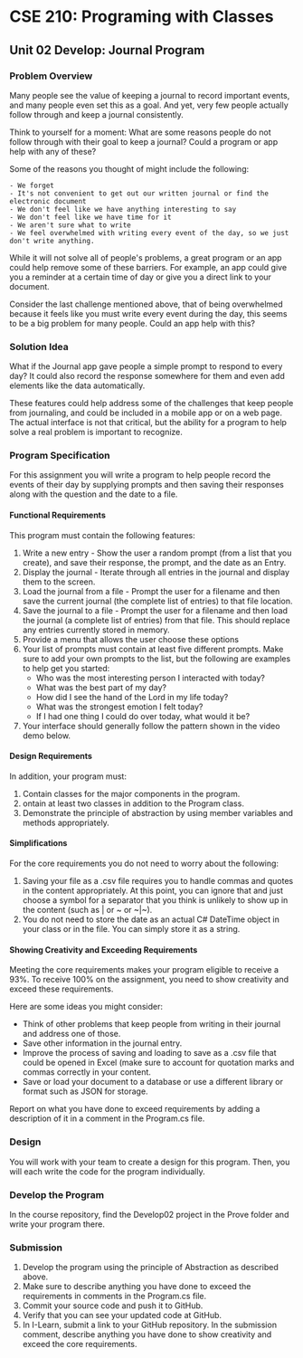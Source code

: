 # CSE 210: Programing with Classes

## Unit 02 Develop: Journal Program
### Problem Overview
Many people see the value of keeping a journal to record important events, and many people even set this as a goal. And yet, very few people actually follow through and keep a journal consistently.

Think to yourself for a moment: What are some reasons people do not follow through with their goal to keep a journal? Could a program or app help with any of these?

Some of the reasons you thought of might include the following:

    - We forget
    - It's not convenient to get out our written journal or find the electronic document
    - We don't feel like we have anything interesting to say
    - We don't feel like we have time for it
    - We aren't sure what to write
    - We feel overwhelmed with writing every event of the day, so we just don't write anything.

While it will not solve all of people's problems, a great program or an app could help remove some of these barriers. For example, an app could give you a reminder at a certain time of day or give you a direct link to your document.

Consider the last challenge mentioned above, that of being overwhelmed because it feels like you must write every event during the day, this seems to be a big problem for many people. Could an app help with this?

### Solution Idea
What if the Journal app gave people a simple prompt to respond to every day? It could also record the response somewhere for them and even add elements like the data automatically.

These features could help address some of the challenges that keep people from journaling, and could be included in a mobile app or on a web page. The actual interface is not that critical, but the ability for a program to help solve a real problem is important to recognize.

### Program Specification
For this assignment you will write a program to help people record the events of their day by supplying prompts and then saving their responses along with the question and the date to a file.

#### Functional Requirements
This program must contain the following features:

1. Write a new entry - Show the user a random prompt (from a list that you create), and save their response, the prompt, and the date as an Entry.
2. Display the journal - Iterate through all entries in the journal and display them to the screen.
3. Load the journal from a file - Prompt the user for a filename and then save the current journal (the complete list of entries) to that file location.
4. Save the journal to a file - Prompt the user for a filename and then load the journal (a complete list of entries) from that file. This should replace any entries currently stored in memory.
5. Provide a menu that allows the user choose these options
6. Your list of prompts must contain at least five different prompts. Make sure to add your own prompts to the list, but the following are examples to help get you started:
   - Who was the most interesting person I interacted with today?
   - What was the best part of my day?
   - How did I see the hand of the Lord in my life today?
   - What was the strongest emotion I felt today?
   - If I had one thing I could do over today, what would it be?
7. Your interface should generally follow the pattern shown in the video demo below.

#### Design Requirements
In addition, your program must:

1. Contain classes for the major components in the program.
2. ontain at least two classes in addition to the Program class.
3. Demonstrate the principle of abstraction by using member variables and methods appropriately.

#### Simplifications
For the core requirements you do not need to worry about the following:

1. Saving your file as a .csv file requires you to handle commas and quotes in the content appropriately. At this point, you can ignore that and just choose a symbol for a separator that you think is unlikely to show up in the content (such as | or ~ or ~|~).
2. You do not need to store the date as an actual C# DateTime object in your class or in the file. You can simply store it as a string.

#### Showing Creativity and Exceeding Requirements
Meeting the core requirements makes your program eligible to receive a 93%. To receive 100% on the assignment, you need to show creativity and exceed these requirements.

Here are some ideas you might consider:

- Think of other problems that keep people from writing in their journal and address one of those.
- Save other information in the journal entry.
- Improve the process of saving and loading to save as a .csv file that could be opened in Excel (make sure to account for quotation marks and commas correctly in your content.
- Save or load your document to a database or use a different library or format such as JSON for storage.

Report on what you have done to exceed requirements by adding a description of it in a comment in the Program.cs file.

### Design
You will work with your team to create a design for this program. Then, you will each write the code for the program individually.

### Develop the Program
In the course repository, find the Develop02 project in the Prove folder and write your program there.

### Submission
1. Develop the program using the principle of Abstraction as described above.
2. Make sure to describe anything you have done to exceed the requirements in comments in the Program.cs file.
3. Commit your source code and push it to GitHub.
4. Verify that you can see your updated code at GitHub.
5. In I-Learn, submit a link to your GitHub repository. In the submission comment, describe anything you have done to show creativity and exceed the core requirements.